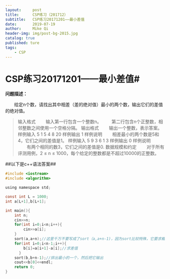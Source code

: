 ```yaml
---
layout:     post
title:      CSP练习（201712）
subtitle:   CSP练习20171201——最小差值
date:       2019-07-19
author:     Mike Qi
header-img: img/post-bg-2015.jpg
catalog: true
published: ture
tags:
    - CSP
---
```


# CSP练习20171201——最小差值#

**问题描述：**

　　给定n个数，请找出其中相差（差的绝对值）最小的两个数，输出它们的差值的绝对值。
>输入格式
　　输入第一行包含一个整数n。
　　第二行包含n个正整数，相邻整数之间使用一个空格分隔。
>输出格式
　　输出一个整数，表示答案。
>样例输入
5
1 5 4 8 20
>样例输出
1
>样例说明
　　相差最小的两个数是5和4，它们之间的差值是1。
>样例输入
5
9 3 6 1 3
>样例输出
0
>样例说明
　　有两个相同的数3，它们之间的差值是0.
>数据规模和约定
　　对于所有评测用例，2 ≤ n ≤ 1000，每个给定的整数都是不超过10000的正整数。


##以下是c++语法答案##

```c
#include <iostream>
#include <algorithm>

using namespace std;

const int L = 1000;
int a[L+1],b[L+1];

int main(){
	int n;
	cin>>n;
	for(int i=0;i<n;i++){
		cin>>a[i];
	}
	sort(a,a+n);//这里千万不要写成了sort（a,a+n-1)，因为sort比较特殊，它要求概括到你需要计算的数字的+1位（这一位是不存在的，这里只是为了方便你计算），但其实这个排序只会排到第a+n-1位 
	for(int i=0;i<n-1;i++){
		b[i]=a[i+1]-a[i];//求差值 
      }
	sort(b,b+n-1);//排出最小的一个，然后把它输出 
	cout<<b[0]<<endl;
	return 0;
}
```
